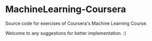 # MachineLearning-Coursera

Source code for exercises of Coursera's Machine Learning Course.

Welcome to any suggestions for better implementation. :)


